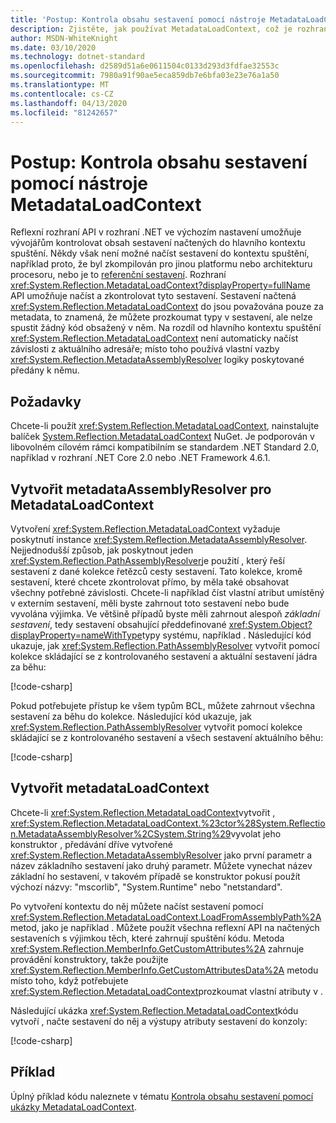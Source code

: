 ```yaml
---
title: 'Postup: Kontrola obsahu sestavení pomocí nástroje MetadataLoadContext'
description: Zjistěte, jak používat MetadataLoadContext, což je rozhraní API, které umožňuje načíst sestavení .NET pro účely kontroly.
author: MSDN-WhiteKnight
ms.date: 03/10/2020
ms.technology: dotnet-standard
ms.openlocfilehash: d2589d51a6e0611504c0133d293d3fdfae32553c
ms.sourcegitcommit: 7980a91f90ae5eca859db7e6bfa03e23e76a1a50
ms.translationtype: MT
ms.contentlocale: cs-CZ
ms.lasthandoff: 04/13/2020
ms.locfileid: "81242657"
---
```

# <a name="how-to-inspect-assembly-contents-using-metadataloadcontext"></a>Postup: Kontrola obsahu sestavení pomocí nástroje MetadataLoadContext

Reflexní rozhraní API v rozhraní .NET ve výchozím nastavení umožňuje vývojářům kontrolovat obsah sestavení načtených do hlavního kontextu spuštění. Někdy však není možné načíst sestavení do kontextu spuštění, například proto, že byl zkompilován pro jinou platformu nebo architekturu procesoru, nebo je to [referenční sestavení](reference-assemblies.md). Rozhraní <xref:System.Reflection.MetadataLoadContext?displayProperty=fullName> API umožňuje načíst a zkontrolovat tyto sestavení. Sestavení načtená <xref:System.Reflection.MetadataLoadContext> do jsou považována pouze za metadata, to znamená, že můžete prozkoumat typy v sestavení, ale nelze spustit žádný kód obsažený v něm. Na rozdíl od hlavního kontextu spuštění <xref:System.Reflection.MetadataLoadContext> není automaticky načíst závislosti z aktuálního adresáře; místo toho používá vlastní vazby <xref:System.Reflection.MetadataAssemblyResolver> logiky poskytované předány k němu.

## <a name="prerequisites"></a>Požadavky

Chcete-li použít <xref:System.Reflection.MetadataLoadContext>, nainstalujte balíček [System.Reflection.MetadataLoadContext](https://www.nuget.org/packages/System.Reflection.MetadataLoadContext) NuGet. Je podporován v libovolném cílovém rámci kompatibilním se standardem .NET Standard 2.0, například v rozhraní .NET Core 2.0 nebo .NET Framework 4.6.1.

## <a name="create-metadataassemblyresolver-for-metadataloadcontext"></a>Vytvořit metadataAssemblyResolver pro MetadataLoadContext

Vytvoření <xref:System.Reflection.MetadataLoadContext> vyžaduje poskytnutí instance <xref:System.Reflection.MetadataAssemblyResolver>. Nejjednodušší způsob, jak poskytnout jeden <xref:System.Reflection.PathAssemblyResolver>je použití , který řeší sestavení z dané kolekce řetězců cesty sestavení. Tato kolekce, kromě sestavení, které chcete zkontrolovat přímo, by měla také obsahovat všechny potřebné závislosti. Chcete-li například číst vlastní atribut umístěný v externím sestavení, měli byste zahrnout toto sestavení nebo bude vyvolána výjimka. Ve většině případů byste měli zahrnout alespoň *základní sestavení*, tedy sestavení obsahující předdefinované <xref:System.Object?displayProperty=nameWithType>typy systému, například . Následující kód ukazuje, jak <xref:System.Reflection.PathAssemblyResolver> vytvořit pomocí kolekce skládající se z kontrolovaného sestavení a aktuální sestavení jádra za běhu:

[!code-csharp[](snippets/inspect-contents-using-metadataloadcontext/MetadataLoadContextSnippets.cs#CoreAssembly)]

Pokud potřebujete přístup ke všem typům BCL, můžete zahrnout všechna sestavení za běhu do kolekce. Následující kód ukazuje, jak <xref:System.Reflection.PathAssemblyResolver> vytvořit pomocí kolekce skládající se z kontrolovaného sestavení a všech sestavení aktuálního běhu:

[!code-csharp[](snippets/inspect-contents-using-metadataloadcontext/MetadataLoadContextSnippets.cs#RuntimeAssemblies)]

## <a name="create-metadataloadcontext"></a>Vytvořit metadataLoadContext

Chcete-li <xref:System.Reflection.MetadataLoadContext>vytvořit , <xref:System.Reflection.MetadataLoadContext.%23ctor%28System.Reflection.MetadataAssemblyResolver%2CSystem.String%29>vyvolat jeho konstruktor , předávání dříve vytvořené <xref:System.Reflection.MetadataAssemblyResolver> jako první parametr a název základního sestavení jako druhý parametr. Můžete vynechat název základní ho sestavení, v takovém případě se konstruktor pokusí použít výchozí názvy: "mscorlib", "System.Runtime" nebo "netstandard".

Po vytvoření kontextu do něj můžete načíst sestavení pomocí <xref:System.Reflection.MetadataLoadContext.LoadFromAssemblyPath%2A>metod, jako je například . Můžete použít všechna reflexní API na načtených sestaveních s výjimkou těch, které zahrnují spuštění kódu. Metoda <xref:System.Reflection.MemberInfo.GetCustomAttributes%2A> zahrnuje provádění konstruktory, takže použijte <xref:System.Reflection.MemberInfo.GetCustomAttributesData%2A> metodu místo toho, když potřebujete <xref:System.Reflection.MetadataLoadContext>prozkoumat vlastní atributy v .

Následující ukázka <xref:System.Reflection.MetadataLoadContext>kódu vytvoří , načte sestavení do něj a výstupy atributy sestavení do konzoly:

[!code-csharp[](snippets/inspect-contents-using-metadataloadcontext/MetadataLoadContextSnippets.cs#CreateContext)]

## <a name="example"></a>Příklad

Úplný příklad kódu naleznete v tématu [Kontrola obsahu sestavení pomocí ukázky MetadataLoadContext](https://github.com/dotnet/samples/tree/master/core/assembly/MetadataLoadContext).
